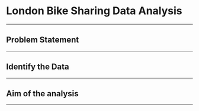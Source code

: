 # London Bike Sharing Data Analysis
-----

## Problem Statement



-----

## Identify the Data



-----

## Aim of the analysis



-----